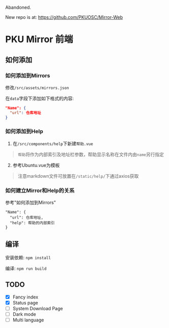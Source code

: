 Abandoned.

New repo is at: https://github.com/PKUOSC/Mirror-Web 

# PKU Mirror 前端

## 如何添加

### 如何添加到Mirrors

修改`/src/assets/mirrors.json`

在`data`字段下添加如下格式的内容:

``` json
"Name": {
  "url": 仓库地址
}
```

### 如何添加到Help

1. 在`/src/components/help`下新建`帮助.vue`

> `帮助`将作为内部索引及地址栏参数，帮助显示名称在文件内由`name`另行指定

2. 参考Ubuntu.vue为模板

> 注意markdown文件可放置在`/static/help/`下通过axios获取

### 如何建立Mirror和Help的关系

参考"如何添加到Mirrors"

```
"Name": {
  "url": 仓库地址,
  "help": 帮助的内部索引
}
```

## 编译

安装依赖: `npm install`

编译: `npm run build`

## TODO

- [x] Fancy index
- [x] Status page
- [ ] System Download Page
- [ ] Dark mode
- [ ] Multi language
